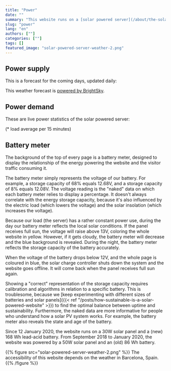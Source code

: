 ```yaml
---
title: "Power"
date: ""
summary: "This website runs on a [solar powered server](/about/the-solar-website) located in Barcelona, and will go off-line during longer periods of bad weather. This page shows live data relating to power supply, power demand, and energy storage."
slug: "power"
lang: "en"
authors: [""]
categories: [""]
tags: []
featured_image: "solar-powered-server-weather-2.png"
---
```


## Power supply

This is a forecast for the coming days, updated daily:
<p class="forecast">
</p>

This weather forecast is [powered by BrightSky](https://brightsky.dev/). 

## Power demand

These are live power statistics of the solar powered server:
<dl id="server">
</dl>

(* load average per 15 minutes)

## Battery meter

The background of the top of every page is a battery meter, designed to display the relationship of the energy powering the website and the visitor traffic consuming it. 

The battery meter simply represents the voltage of our battery. For example, a storage capacity of 68% equals 12.68V, and a storage capacity of 8% equals 12.08V. The voltage reading is the "naked" data on which each battery meter relies to display a percentage. It doesn't always correlate with the energy storage capacity, because it's also influenced by the electric load (which lowers the voltage) and the solar insolation (which increases the voltage).

Because our load (the server) has a rather constant power use, during the day our battery meter reflects the local solar conditions. If the panel receives full sun, the voltage will raise above 13V, coloring the whole website in yellow. However, if it gets cloudy, the battery meter will decrease and the blue background is revealed. During the night, the battery meter reflects the storage capacity of the battery accurately. 

When the voltage of the battery drops below 12V, and the whole page is coloured in blue, the solar charge controller shuts down the system and the website goes offline. It will come back when the panel receives full sun again.

Showing a "correct" representation of the storage capacity requires calibration and algorithms in relation to a specific battery. This is troublesome, because we [keep experimenting with different sizes of batteries and solar panels]({{< ref "/posts/how-sustainable-is-a-solar-powered-website" >}}) to find the optimal balance between uptime and sustainability. Furthermore, the naked data are more informative for people who understand how a solar PV system works. For example, the battery meter also reveals the state and age of the battery.

Since 12 January 2020, the website runs on a 30W solar panel and a (new) 168 Wh lead-acid battery. From September 2018 to January 2020, the website was powered by a 50W solar panel and an (old) 86 Wh battery. 

{{% figure src="solar-powered-server-weather-2.png" %}} The accessibility of this website depends on the weather in Barcelona, Spain. {{% /figure %}}
